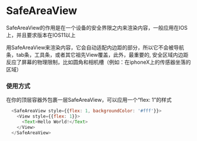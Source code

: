 # SafeAreaView

SafeAreaView的作用是在一个设备的安全界限之内来渲染内容，一般应用在IOS上，并且要求版本在IOS11以上

用SafeAreaView来渲染内容，它会自动适配内边距的部分，所以它不会被导航条，tab条，工具条，或者其它祖先View覆盖，此外，最重要的, 安全区域内边距反应了屏幕的物理限制，比如圆角和相机槽（例如：在iphoneX上的传感器坐落的区域）

### 使用方式

  在你的顶层容器外包裹一层SafeAreaView，可以应用一个“flex: 1”的样式

  ```javascript
    <SafeAreaView style={{flex: 1, backgroundColor: '#fff'}}>
      <View style={{flex: 1}}>
        <Text>Hello World!</Text>
      </View>
    </SafeAreaView>
  ```